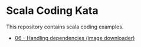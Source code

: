 # Scala Coding Kata

This repository contains scala coding examples.

* [06 - Handling dependencies (image downloader)](./06-image-downloader)

